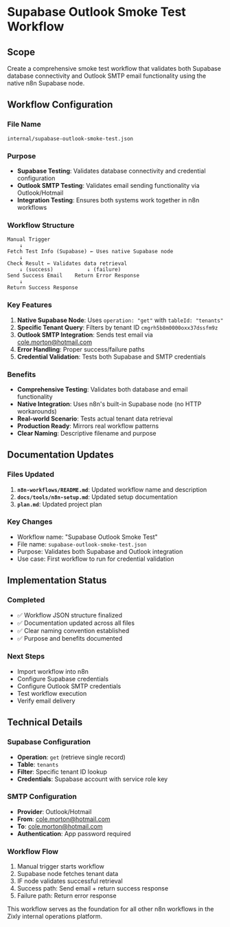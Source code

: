 # Supabase Outlook Smoke Test Workflow

## Scope

Create a comprehensive smoke test workflow that validates both Supabase database connectivity and Outlook SMTP email functionality using the native n8n Supabase node.

## Workflow Configuration

### File Name

`internal/supabase-outlook-smoke-test.json`

### Purpose

- **Supabase Testing**: Validates database connectivity and credential configuration
- **Outlook SMTP Testing**: Validates email sending functionality via Outlook/Hotmail
- **Integration Testing**: Ensures both systems work together in n8n workflows

### Workflow Structure

```
Manual Trigger
    ↓
Fetch Test Info (Supabase) ← Uses native Supabase node
    ↓
Check Result ← Validates data retrieval
    ↓ (success)           ↓ (failure)
Send Success Email    Return Error Response
    ↓
Return Success Response
```

### Key Features

1. **Native Supabase Node**: Uses `operation: "get"` with `tableId: "tenants"`
2. **Specific Tenant Query**: Filters by tenant ID `cmgrh5b8m0000oxx37dssfm9z`
3. **Outlook SMTP Integration**: Sends test email via cole.morton@hotmail.com
4. **Error Handling**: Proper success/failure paths
5. **Credential Validation**: Tests both Supabase and SMTP credentials

### Benefits

- **Comprehensive Testing**: Validates both database and email functionality
- **Native Integration**: Uses n8n's built-in Supabase node (no HTTP workarounds)
- **Real-world Scenario**: Tests actual tenant data retrieval
- **Production Ready**: Mirrors real workflow patterns
- **Clear Naming**: Descriptive filename and purpose

## Documentation Updates

### Files Updated

1. **`n8n-workflows/README.md`**: Updated workflow name and description
2. **`docs/tools/n8n-setup.md`**: Updated setup documentation
3. **`plan.md`**: Updated project plan

### Key Changes

- Workflow name: "Supabase Outlook Smoke Test"
- File name: `supabase-outlook-smoke-test.json`
- Purpose: Validates both Supabase and Outlook integration
- Use case: First workflow to run for credential validation

## Implementation Status

### Completed

- ✅ Workflow JSON structure finalized
- ✅ Documentation updated across all files
- ✅ Clear naming convention established
- ✅ Purpose and benefits documented

### Next Steps

- Import workflow into n8n
- Configure Supabase credentials
- Configure Outlook SMTP credentials
- Test workflow execution
- Verify email delivery

## Technical Details

### Supabase Configuration

- **Operation**: `get` (retrieve single record)
- **Table**: `tenants`
- **Filter**: Specific tenant ID lookup
- **Credentials**: Supabase account with service role key

### SMTP Configuration

- **Provider**: Outlook/Hotmail
- **From**: cole.morton@hotmail.com
- **To**: cole.morton@hotmail.com
- **Authentication**: App password required

### Workflow Flow

1. Manual trigger starts workflow
2. Supabase node fetches tenant data
3. IF node validates successful retrieval
4. Success path: Send email + return success response
5. Failure path: Return error response

This workflow serves as the foundation for all other n8n workflows in the Zixly internal operations platform.

